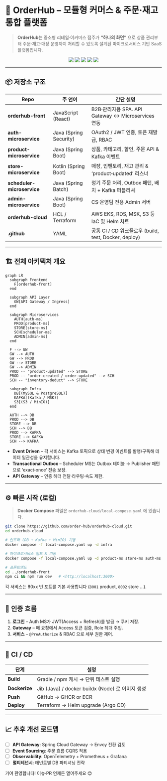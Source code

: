 # 🛒 OrderHub – 모듈형 커머스 & 주문·재고 통합 플랫폼

> **OrderHub**는 중소형 리테일·이커머스 점주가 **“하나의 화면”** 으로 상품 관리부터 주문·재고·매장 운영까지 처리할 수 있도록 설계된 마이크로서비스 기반 SaaS 플랫폼입니다.

<div align="center">
  <img src="https://img.shields.io/badge/Spring%20Boot-3.x-brightgreen" />
  <img src="https://img.shields.io/badge/Kotlin-1.9-blueviolet" />
  <img src="https://img.shields.io/badge/Java-21-red" />
  <img src="https://img.shields.io/badge/Kafka-3.x-ff69b4" />
  <img src="https://img.shields.io/badge/Docker-🐳-informational" />
</div>

---

## 📦 저장소 구조

| Repo                       | 주 언어                   | 간단 설명                                          |
| -------------------------- | ---------------------- | ---------------------------------------------- |
| **orderhub-front**         | JavaScript (React)     | B2B·관리자용 SPA. API Gateway ↔️ Microservices 연동  |
| **auth-microservice**      | Java (Spring Security) | OAuth2 / JWT 인증, 토큰 재발급, RBAC                  |
| **product-microservice**   | Java (Spring Boot)     | 상품, 카테고리, 할인, 주문 API & Kafka 이벤트               |
| **store-microservice**     | Kotlin (Spring Boot)   | 매장, 인벤토리, 재고 관리 & ‘product‑updated’ 리스너        |
| **scheduler-microservice** | Java (Spring Batch)    | 정기 주문 처리, Outbox 패턴, 배치 + Kafka 퍼블리셔           |
| **admin-microservice**     | Java (Spring Boot)     | CS·운영팀 전용 Admin 서버                 |
| **orderhub-cloud**         | HCL / Terraform        | AWS EKS, RDS, MSK, S3 등 IaC 및 Helm 차트          |
| **.github**                | YAML                   | 공통 CI / CD 워크플로우 (build, test, Docker, deploy) |

---

## 🏗️ 전체 아키텍처 개요

```mermaid
graph LR
  subgraph Frontend
    F[orderhub-front]
  end

  subgraph API Layer
    GW[API Gateway / Ingress]
  end

  subgraph Microservices
    AUTH[auth-ms]
    PROD[product-ms]
    STORE[store-ms]
    SCH[scheduler-ms]
    ADMIN[admin-ms]
  end

  F --> GW
  GW --> AUTH
  GW --> PROD
  GW --> STORE
  GW --> ADMIN
  PROD -- "product-updated" --> STORE
  PROD -- "order-created / order-updated" --> SCH
  SCH -- "inventory-deduct" --> STORE

  subgraph Infra
    DB[(MySQL & PostgreSQL)]
    KAFKA[(Kafka / MSK)]
    S3[(S3 / MinIO)]
  end

  AUTH --> DB
  PROD --> DB
  STORE --> DB
  SCH --> DB
  PROD --> KAFKA
  STORE --> KAFKA
  SCH --> KAFKA
```

* **Event Driven** – 각 서비스는 Kafka 토픽으로 상태 변경 이벤트를 발행/구독해 데이터 일관성을 유지합니다.
* **Transactional Outbox** – Scheduler MS는 Outbox 테이블 → Publisher 패턴으로 ‘exact‑once’ 전송 보장.
* **API Gateway** – 인증 헤더 전달·라우팅·속도 제한.

---

## ⚙️ 빠른 시작 (로컬)

> **Docker Compose** 파일은 `orderhub-cloud/local-compose.yaml` 에 있습니다.

```bash
git clone https://github.com/order-hub/orderhub-cloud.git
cd orderhub-cloud

# 인프라 (DB + Kafka + MinIO) 기동
docker compose -f local-compose.yaml up -d infra

# 마이크로서비스 빌드 & 기동
docker compose -f local-compose.yaml up -d product-ms store-ms auth-ms scheduler-ms

# 프론트엔드
cd ../orderhub-front
npm ci && npm run dev   # <http://localhost:3000>
```

각 서비스는 80xx 번 포트를 기본 사용합니다 (`8001` product, `8002` store …).

---

## 🔐 인증 흐름

1. **로그인** – Auth MS가 JWT(Access + Refresh)를 발급 → 쿠키 저장.
2. **Gateway** – 매 요청에서 Access 토큰 검증, Role 헤더 주입.
3. **서비스** – `@PreAuthorize` & RBAC 으로 세부 권한 제어.

---

## 🧪 CI / CD

| 단계            | 설명                                         |
| ------------- | ------------------------------------------ |
| **Build**     | Gradle / npm 캐시 → 단위 테스트 실행                |
| **Dockerize** | Jib (Java) / docker buildx (Node) 로 이미지 생성 |
| **Push**      | GitHub → GHCR or ECR                       |
| **Deploy**    | Terraform → Helm upgrade (Argo CD)         |


---

## 📈 추후 개선 로드맵

* [ ] **API Gateway**: Spring Cloud Gateway → Envoy 전환 검토
* [ ] **Event Sourcing**: 주문 흐름 CQRS 적용
* [ ] **Observability**: OpenTelemetry + Prometheus + Grafana
* [ ] **멀티테넌시**: 테넌트별 DB 파티셔닝 전략

기여 환영합니다! 이슈·PR 언제든 열어주세요 😊
